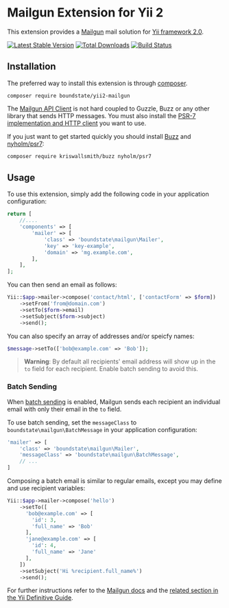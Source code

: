 # Mailgun Extension for Yii 2

This extension provides a [Mailgun](https://www.mailgun.com/) mail solution for [Yii framework 2.0](http://www.yiiframework.com).

[![Latest Stable Version](https://poser.pugx.org/boundstate/yii2-mailgun/v/stable)](https://packagist.org/packages/boundstate/yii2-mailgun)
[![Total Downloads](https://poser.pugx.org/boundstate/yii2-mailgun/downloads)](https://packagist.org/packages/boundstate/yii2-mailgun)
[![Build Status](https://travis-ci.com/boundstate/yii2-mailgun.svg?branch=master)](https://travis-ci.com/boundstate/yii2-mailgun)

## Installation

The preferred way to install this extension is through [composer](http://getcomposer.org/download/).

```
composer require boundstate/yii2-mailgun
```

The [Mailgun API Client](https://github.com/mailgun/mailgun-php) is not hard coupled to Guzzle, Buzz or any other library that sends
HTTP messages. You must also install the [PSR-7 implementation and HTTP client](https://packagist.org/providers/php-http/client-implementation)
you want to use.

If you just want to get started quickly you should install [Buzz](https://github.com/kriswallsmith/Buzz) and [nyholm/psr7](https://github.com/Nyholm/psr7):

```bash
composer require kriswallsmith/buzz nyholm/psr7
```

## Usage

To use this extension, simply add the following code in your application configuration:

```php
return [
    //....
    'components' => [
        'mailer' => [
            'class' => 'boundstate\mailgun\Mailer',
            'key' => 'key-example',
            'domain' => 'mg.example.com',
        ],
    ],
];
```

You can then send an email as follows:

```php
Yii::$app->mailer->compose('contact/html', ['contactForm' => $form])
    ->setFrom('from@domain.com')
    ->setTo($form->email)
    ->setSubject($form->subject)
    ->send();
```

You can also specify an array of addresses and/or speicfy names:

```php
$message->setTo(['bob@example.com' => 'Bob']);
```

> **Warning**: By default all recipients' email address will show up in the `to` field for each recipient.
> Enable batch sending to avoid this.

### Batch Sending

When [batch sending](https://documentation.mailgun.com/en/latest/user_manual.html#batch-sending) is enabled, 
Mailgun sends each recipient an individual email with only their email in the `to` field.

To use batch sending, set the `messageClass` to `boundstate\mailgun\BatchMessage` in your application configuration:

```php
'mailer' => [
    'class' => 'boundstate\mailgun\Mailer',
    'messageClass' => 'boundstate\mailgun\BatchMessage',
    // ...
]
```

Composing a batch email is similar to regular emails, 
except you may define and use recipient variables:

```php
Yii::$app->mailer->compose('hello')
    ->setTo([
      'bob@example.com' => [
        'id': 3,
        'full_name' => 'Bob'
      ],
      'jane@example.com' => [
        'id': 4,
        'full_name' => 'Jane'
      ],
    ])
    ->setSubject('Hi %recipient.full_name%')
    ->send();
```


For further instructions refer to the [Mailgun docs](https://documentation.mailgun.com/) and the [related section in the Yii Definitive Guide](http://www.yiiframework.com/doc-2.0/guide-tutorial-mailing.html).